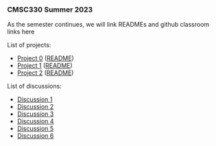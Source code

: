 ### CMSC330 Summer 2023 

As the semester continues, we will link READMEs and github classroom links here


List of projects:

+ [Project 0](https://classroom.github.com/a/g7k_E1se) ([README](https://github.com/cmsc330-summer23/summer23/blob/master/projects/project0/README.md))
+ [Project 1](https://classroom.github.com/a/U_qnP9Pi) ([README](https://github.com/cmsc330-summer23/summer23/blob/master/projects/project1/README.md))
+ [Project 2](https://classroom.github.com/a/Uy420GW2) ([README](https://github.com/cmsc330-summer23/summer23/blob/master/projects/project2/README.md))

List of discussions:
+ [Discussion 1](https://classroom.github.com/assignment-invitations/57b307643b6c5da4eedb3e64094b9acf/status)
+ [Discussion 2](https://classroom.github.com/assignment-invitations/29876c82c517ffdd256d0ffe7efa3f0f)
+ [Discussion 3](https://classroom.github.com/a/KEGxOAWP)
+ [Discussion 4](https://classroom.github.com/a/HfHC_k6b)
+ [Discussion 5](https://classroom.github.com/a/N6FbndoD)
+ [Discussion 6](https://classroom.github.com/a/1VNy5nO1)
